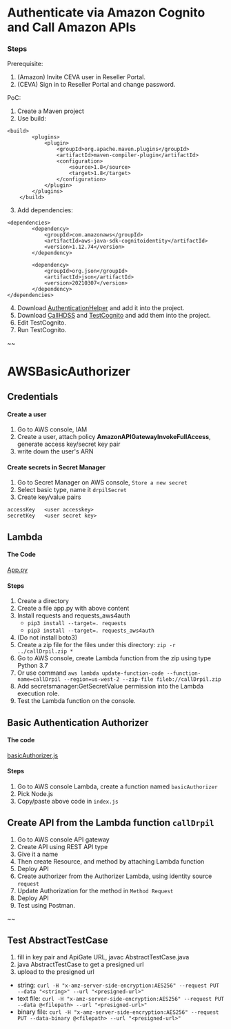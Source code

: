 # Authenticate via Amazon Cognito and Call Amazon APIs
### Steps
Prerequisite:
1. (Amazon) Invite CEVA user in Reseller Portal.
2. (CEVA) Sign in to Reseller Portal and change password. 

PoC:
1. Create a Maven project
2. Use build:
```
<build>
        <plugins>
            <plugin>
                <groupId>org.apache.maven.plugins</groupId>
                <artifactId>maven-compiler-plugin</artifactId>
                <configuration>
                    <source>1.8</source>
                    <target>1.8</target>
                </configuration>
            </plugin>
        </plugins>
    </build>
```
3. Add dependencies:
```
<dependencies>
        <dependency>
            <groupId>com.amazonaws</groupId>
            <artifactId>aws-java-sdk-cognitoidentity</artifactId>
            <version>1.12.74</version>
        </dependency>

        <dependency>
            <groupId>org.json</groupId>
            <artifactId>json</artifactId>
            <version>20210307</version>
        </dependency>
</dependencies>
```
4. Download [AuthenticationHelper](https://github.com/doublexia/aws-cognito-java-desktop-app/blob/master/src/main/java/com/amazonaws/sample/cognitoui/AuthenticationHelper.java) and add it into the project.
5. Download [CallHDSS](CallHDSS.java) and [TestCognito](TestCognito.java) and add them into the project.
6. Edit TestCognito.
7. Run TestCognito.

~~
# AWSBasicAuthorizer
## Credentials
#### Create a user
1. Go to AWS console, IAM
2. Create a user, attach policy **AmazonAPIGatewayInvokeFullAccess**, generate access key/secret key pair
3. write down the user's ARN

#### Create secrets in Secret Manager
1. Go to Secret Manager on AWS console, `Store a new secret`
2. Select basic type, name it `drpilSecret`
3. Create key/value pairs
```
accessKey	<user accesskey>
secretKey	<user secret key>
```

## Lambda
#### The Code
[App.py](app.py)

#### Steps
1. Create a directory
2. Create a file app.py with above content
3. Install requests and requests_aws4auth 
   * `pip3 install --target=. requests`
   * `pip3 install --target=. requests_aws4auth`
5. (Do not install boto3)
6. Create a zip file for the files under this directory: `zip -r ../callDrpil.zip *`
7. Go to AWS console, create Lambda function from the zip  using type Python 3.7
8. Or use command `aws lambda update-function-code --function-name=callDrpil --region=us-west-2 --zip-file fileb://callDrpil.zip`
9. Add secretsmanager:GetSecretValue permission into the Lambda execution role.
10. Test the Lambda function on the console.

## Basic Authentication Authorizer
#### The code
[basicAuthorizer.js](basicAuthorizer.js)

#### Steps
1. Go to AWS console Lambda, create a function named `basicAuthorizer`
2. Pick Node.js
3. Copy/paste above code in `index.js`

## Create API from the Lambda function `callDrpil`
1. Go to AWS console API gateway
2. Create API using REST API type
3. Give it a name
4. Then create Resource, and method by attaching Lambda function
5. Deploy API
6. Create authorizer from the Authorizer Lambda, using identity source `request`
7. Update Authorization for the method in `Method Request`
8. Deploy API
9. Test using Postman.

~~

## Test AbstractTestCase
1. fill in key pair and ApiGate URL, javac AbstractTestCase.java
2. java AbstractTestCase to get a presigned url
3. upload to the presigned url
  * string: `curl -H "x-amz-server-side-encryption:AES256" --request PUT --data "<string>" --url "<presigned-url>"`
  * text file: `curl -H "x-amz-server-side-encryption:AES256" --request PUT --data @<filepath> --url "<presigned-url>"`
  * binary file: `curl -H "x-amz-server-side-encryption:AES256" --request PUT --data-binary @<filepath> --url "<presigned-url>"`


